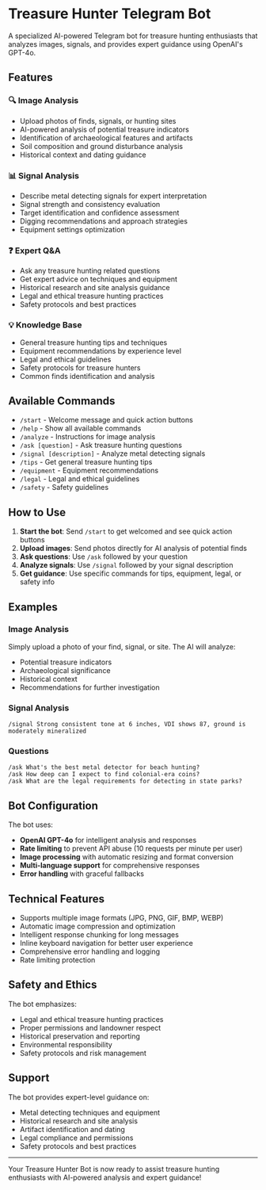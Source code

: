 # Treasure Hunter Telegram Bot

A specialized AI-powered Telegram bot for treasure hunting enthusiasts that analyzes images, signals, and provides expert guidance using OpenAI's GPT-4o.

## Features

### 🔍 Image Analysis
- Upload photos of finds, signals, or hunting sites
- AI-powered analysis of potential treasure indicators
- Identification of archaeological features and artifacts
- Soil composition and ground disturbance analysis
- Historical context and dating guidance

### 📊 Signal Analysis
- Describe metal detecting signals for expert interpretation
- Signal strength and consistency evaluation
- Target identification and confidence assessment
- Digging recommendations and approach strategies
- Equipment settings optimization

### ❓ Expert Q&A
- Ask any treasure hunting related questions
- Get expert advice on techniques and equipment
- Historical research and site analysis guidance
- Legal and ethical treasure hunting practices
- Safety protocols and best practices

### 💡 Knowledge Base
- General treasure hunting tips and techniques
- Equipment recommendations by experience level
- Legal and ethical guidelines
- Safety protocols for treasure hunters
- Common finds identification and analysis

## Available Commands

- `/start` - Welcome message and quick action buttons
- `/help` - Show all available commands
- `/analyze` - Instructions for image analysis
- `/ask [question]` - Ask treasure hunting questions
- `/signal [description]` - Analyze metal detecting signals
- `/tips` - Get general treasure hunting tips
- `/equipment` - Equipment recommendations
- `/legal` - Legal and ethical guidelines
- `/safety` - Safety guidelines

## How to Use

1. **Start the bot**: Send `/start` to get welcomed and see quick action buttons
2. **Upload images**: Send photos directly for AI analysis of potential finds
3. **Ask questions**: Use `/ask` followed by your question
4. **Analyze signals**: Use `/signal` followed by your signal description
5. **Get guidance**: Use specific commands for tips, equipment, legal, or safety info

## Examples

### Image Analysis
Simply upload a photo of your find, signal, or site. The AI will analyze:
- Potential treasure indicators
- Archaeological significance
- Historical context
- Recommendations for further investigation

### Signal Analysis
```
/signal Strong consistent tone at 6 inches, VDI shows 87, ground is moderately mineralized
```

### Questions
```
/ask What's the best metal detector for beach hunting?
/ask How deep can I expect to find colonial-era coins?
/ask What are the legal requirements for detecting in state parks?
```

## Bot Configuration

The bot uses:
- **OpenAI GPT-4o** for intelligent analysis and responses
- **Rate limiting** to prevent API abuse (10 requests per minute per user)
- **Image processing** with automatic resizing and format conversion
- **Multi-language support** for comprehensive responses
- **Error handling** with graceful fallbacks

## Technical Features

- Supports multiple image formats (JPG, PNG, GIF, BMP, WEBP)
- Automatic image compression and optimization
- Intelligent response chunking for long messages
- Inline keyboard navigation for better user experience
- Comprehensive error handling and logging
- Rate limiting protection

## Safety and Ethics

The bot emphasizes:
- Legal and ethical treasure hunting practices
- Proper permissions and landowner respect
- Historical preservation and reporting
- Environmental responsibility
- Safety protocols and risk management

## Support

The bot provides expert-level guidance on:
- Metal detecting techniques and equipment
- Historical research and site analysis
- Artifact identification and dating
- Legal compliance and permissions
- Safety protocols and best practices

---

Your Treasure Hunter Bot is now ready to assist treasure hunting enthusiasts with AI-powered analysis and expert guidance!